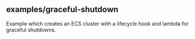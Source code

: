 ## examples/graceful-shutdown

Example which creates an ECS cluster with a lifecycle hook and lambda for graceful shutdowns.
